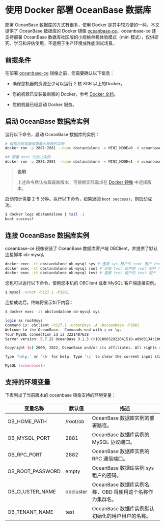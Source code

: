 # 使用 Docker 部署 OceanBase 数据库

部署 OceanBase 数据库的方式有很多，使用 Docker 是其中较方便的一种。本文提供了 OceanBase 数据库的 Docker 镜像 [oceanbase-ce](https://hub.docker.com/r/oceanbase/oceanbase-ce)。oceanbase-ce 还支持部署 OceanBase 数据库社区版的小规格单机体验模式（mini 模式），仅供研究、学习和评估使用，不适用于生产环境或性能测试场景。

## 前提条件

在部署 [oceanbase-ce](https://hub.docker.com/r/oceanbase/oceanbase-ce) 镜像之前，您需要确认以下信息：

* 确保您机器的资源至少可以运行 2 核 8GB 以上的Docker。

* 您的机器已安装最新版的 Docker，参考 [Docker 文档](https://docs.docker.com/get-docker/)。

* 您的机器已经启动 Docker 服务。

## 启动 OceanBase 数据库实例

运行以下命令，启动 OceanBase 数据库的实例：

```bash
# 根据当前容器部署最大规格的实例
docker run -p 2881:2881 --name obstandalone -e MINI_MODE=0 -d oceanbase/oceanbase-ce

## 部署 mini 的独立实例
docker run -p 2881:2881 --name obstandalone -e MINI_MODE=1 -d oceanbase/oceanbase-ce
```

> **说明**
>
> 上述命令默认拉取最新版本，可根据实际需求在 [Docker 镜像](https://hub.docker.com/r/oceanbase/oceanbase-ce/tags) 中选择版本。

启动预计需要 2-5 分钟。执行以下命令，如果返回 `boot success!`，则启动成功。

```bash
$ docker logs obstandalone | tail -1
boot success!
```

## 连接 OceanBase 数据库实例

oceanbase-ce 镜像安装了 OceanBase 数据库客户端 OBClient，并提供了默认连接脚本 ob-mysql。

```bash
docker exec -it obstandalone ob-mysql sys # 连接 sys 租户的 root 用户（root@sys）
docker exec -it obstandalone ob-mysql root # 连接 test 租户的 root 用户（root@test）
docker exec -it obstandalone ob-mysql test # 连接 test 租户的 test 用户 （test@test）
```

您也可以运行以下命令，使用您本机的 OBClient 或者 MySQL 客户端连接实例。

```bash
$ mysql -uroot -h127.1 -P2881
```

连接成功后，终端将显示如下内容：

```bash
$ docker exec -it obstandalone ob-mysql sys

login as root@sys
Command is: obclient -h127.1 -uroot@sys -A -Doceanbase -P2881
Welcome to the OceanBase.  Commands end with ; or \g.
Your MySQL connection id is 3221487638
Server version: 5.7.25 OceanBase 3.1.3 (r10100032022041510-a09d3134c10665f03fd56d7f8bdd413b2b771977) (Built Apr 15 2022 02:16:22)

Copyright (c) 2000, 2022, OceanBase and/or its affiliates. All rights reserved.

Type 'help;' or '\h' for help. Type '\c' to clear the current input statement.

MySQL [oceanbase]>
```

## 支持的环境变量

下表列出了当前版本的 oceanbase 镜像支持的环境变量：

|       变量名称       |   默认值    |                 描述                  |
|------------------|----------|-------------------------------------|
| OB_HOME_PATH     | /root/ob | OceanBase 数据库实例的部署路径。               |
| OB_MYSQL_PORT    | 2881     | OceanBase 数据库实例的 MySQL 协议端口。        |
| OB_RPC_PORT      | 2882     | OceanBase 数据库实例的 RPC 通信端口。          |
| OB_ROOT_PASSWORD | empty    | OceanBase 数据库实例 sys 租户的密码。          |
| OB_CLUSTER_NAME  | obcluster  | OceanBase 数据库实例名称，OBD 将使用这个名称作为集群名。 |
| OB_TENANT_NAME   | test     | OceanBase 数据库实例默认初始化的用户租户的名称。       |

